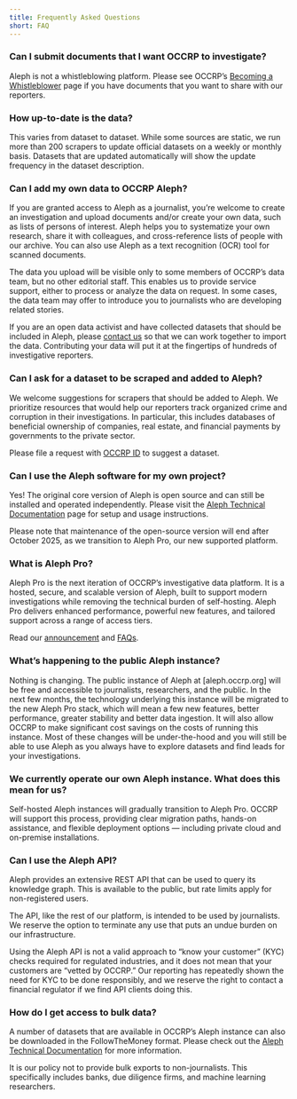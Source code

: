 ```yaml
---
title: Frequently Asked Questions
short: FAQ
---
```


### Can I submit documents that I want OCCRP to investigate?

Aleph is not a whistleblowing platform. Please see OCCRP’s [Becoming a Whistleblower](https://www.occrp.org/en/become-a-whistleblower/) page if you have documents that you want to share with our reporters.

### How up-to-date is the data?

This varies from dataset to dataset. While some sources are static, we run more than 200 scrapers to update official datasets on a weekly or monthly basis. Datasets that are updated automatically will show the update frequency in the dataset description.

### Can I add my own data to OCCRP Aleph?

If you are granted access to Aleph as a journalist, you’re welcome to create an investigation and upload documents and/or create your own data, such as lists of persons of interest. Aleph helps you to systematize your own research, share it with colleagues, and cross-reference lists of people with our archive. You can also use Aleph as a text recognition (OCR) tool for scanned documents.

The data you upload will be visible only to some members of OCCRP’s data team, but no other editorial staff. This enables us to provide service support, either to process or analyze the data on request. In some cases, the data team may offer to introduce you to journalists who are developing related stories.

If you are an open data activist and have collected datasets that should be included in Aleph, please [contact us](https://requests.occrp.org/datadesk) so that we can work together to import the data. Contributing your data will put it at the fingertips of hundreds of investigative reporters.

### Can I ask for a dataset to be scraped and added to Aleph?

We welcome suggestions for scrapers that should be added to Aleph. We prioritize resources that would help our reporters track organized crime and corruption in their investigations. In particular, this includes databases of beneficial ownership of companies, real estate, and financial payments by governments to the private sector.

Please file a request with [OCCRP ID](https://id.occrp.org) to suggest a dataset.

### Can I use the Aleph software for my own project?

Yes! The original core version of Aleph is open source and can still be installed and operated independently. Please visit the [Aleph Technical Documentation](https://docs.aleph.occrp.org/developers/) page for setup and usage instructions.

Please note that maintenance of the open-source version will end after October 2025, as we transition to Aleph Pro, our new supported platform.

### What is Aleph Pro?

Aleph Pro is the next iteration of OCCRP’s investigative data platform. It is a hosted, secure, and scalable version of Aleph, built to support modern investigations while removing the technical burden of self-hosting. Aleph Pro delivers enhanced performance, powerful new features, and tailored support across a range of access tiers.

Read our [announcement](https://www.occrp.org/en/announcement/occrp-announces-a-new-chapter-for-its-investigative-data-platform-aleph-pro) and [FAQs](https://www.occrp.org/en/announcement/aleph-pro-frequently-asked-questions-on-the-future-of-occrps-investigative-data-platform).

### What’s happening to the public Aleph instance?

Nothing is changing. The public instance of Aleph at [aleph.occrp.org] will be free and accessible to journalists, researchers, and the public. In the next few months, the technology underlying this instance will be migrated to the new Aleph Pro stack, which will mean a few new features, better performance, greater stability and better data ingestion. It will also allow OCCRP to make significant cost savings on the costs of running this instance. Most of these changes will be under-the-hood and you will still be able to use Aleph as you always have to explore datasets and find leads for your investigations.

### We currently operate our own Aleph instance. What does this mean for us?

Self-hosted Aleph instances will gradually transition to Aleph Pro. OCCRP will support this process, providing clear migration paths, hands-on assistance, and flexible deployment options — including private cloud and on-premise installations.

### Can I use the Aleph API?

Aleph provides an extensive REST API that can be used to query its knowledge graph. This is available to the public, but rate limits apply for non-registered users.

The API, like the rest of our platform, is intended to be used by journalists. We reserve the option to terminate any use that puts an undue burden on our infrastructure.

Using the Aleph API is not a valid approach to “know your customer” (KYC) checks required for regulated industries, and it does not mean that your customers are “vetted by OCCRP.” Our reporting has repeatedly shown the need for KYC to be done responsibly, and we reserve the right to contact a financial regulator if we find API clients doing this.

### How do I get access to bulk data?

A number of datasets that are available in OCCRP’s Aleph instance can also be downloaded in the FollowTheMoney format. Please check out the [Aleph Technical Documentation](https://docs.aleph.occrp.org/developers/getting-started/find-datasets/) for more information.

It is our policy not to provide bulk exports to non-journalists. This specifically includes banks, due diligence firms, and machine learning researchers.
